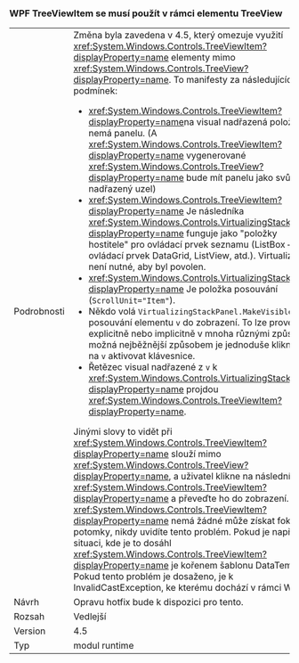 ### <a name="wpf-treeviewitem-must-be-used-within-a-treeview"></a>WPF TreeViewItem se musí použít v rámci elementu TreeView

|   |   |
|---|---|
|Podrobnosti|Změna byla zavedena v 4.5, který omezuje využití <xref:System.Windows.Controls.TreeViewItem?displayProperty=name> elementy mimo <xref:System.Windows.Controls.TreeView?displayProperty=name>. To manifesty za následujících podmínek:<ul><li><xref:System.Windows.Controls.TreeViewItem?displayProperty=name>na visual nadřazená položka nemá panelu. (A <xref:System.Windows.Controls.TreeViewItem?displayProperty=name> vygenerované <xref:System.Windows.Controls.TreeView?displayProperty=name> bude mít panelu jako svůj nadřazený uzel)</li><li><xref:System.Windows.Controls.TreeViewItem?displayProperty=name> Je následníka <xref:System.Windows.Controls.VirtualizingStackPanel?displayProperty=name> funguje jako &quot;položky hostitele&quot; pro ovládací prvek seznamu (ListBox – ovládací prvek DataGrid, ListView, atd.). Virtualizace není nutné, aby byl povolen.</li><li><xref:System.Windows.Controls.VirtualizingStackPanel?displayProperty=name> Je položka posouvání (<code>ScrollUnit=&quot;Item&quot;</code>).</li><li>Někdo volá <code>VirtualizingStackPanel.MakeVisible(v)</code> posouvání elementu <code>v</code> do zobrazení. To lze provést explicitně nebo implicitně v mnoha různými způsoby; možná nejběžnější způsobem je jednoduše kliknutím na <code>v</code> aktivovat klávesnice.</li><li>Řetězec visual nadřazené z <code>v</code> k <xref:System.Windows.Controls.VirtualizingStackPanel?displayProperty=name> projdou <xref:System.Windows.Controls.TreeViewItem?displayProperty=name>.</li></ul>Jinými slovy to vidět při <xref:System.Windows.Controls.TreeViewItem?displayProperty=name> slouží mimo <xref:System.Windows.Controls.TreeView?displayProperty=name>, a uživatel klikne na následníka <xref:System.Windows.Controls.TreeViewItem?displayProperty=name> a převeďte ho do zobrazení. Pokud <xref:System.Windows.Controls.TreeViewItem?displayProperty=name> nemá žádné může získat fokus potomky, nikdy uvidíte tento problém. Pokud je například situaci, kde je to dosáhl <xref:System.Windows.Controls.TreeViewItem?displayProperty=name> je kořenem šablonu DataTemplate. Pokud tento problém je dosaženo, je k InvalidCastException, ke kterému dochází v rámci WPF.|
|Návrh|Opravu hotfix bude k dispozici pro tento.|
|Rozsah|Vedlejší|
|Version|4.5|
|Typ|modul runtime|


